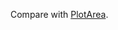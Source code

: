 Compare with [PlotArea](https://github.com/ReneNyffenegger/runVBAFilesInOffice/tree/master/Excel/ObjectModel/PlotArea).


